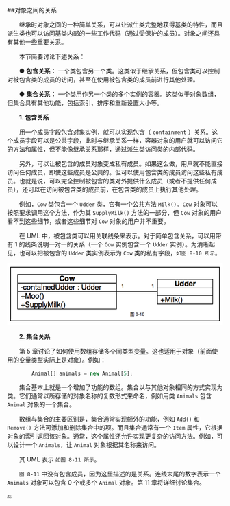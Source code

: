 ##对象之间的关系

&emsp;&emsp;继承时对象之间的一种简单关系，可以让派生类完整地获得基类的特性，而且派生类也可以访问基类内部的一些工作代码（通过受保护的成员）。对象之间还具有其他一些重要关系。

&emsp;&emsp;本节简要讨论下述关系：

&emsp;&emsp;● **包含关系：** 一个类包含另一个类。这类似于继承关系，但包含类可以控制对被包含类的成员的访问，甚至在使用被包含类的成员前进行其他处理。

&emsp;&emsp;● **集合关系：** 一个类用作另一个类的多个实例的容器。这类似于对象数组，但集合具有其他功能，包括索引、排序和重新设置大小等。


&emsp;&emsp;**1. 包含关系**

&emsp;&emsp;用一个成员字段包含对象实例，就可以实现包含（ `containment` ）关系。这个成员字段可以是公共字段，此时与继承关系一样，容器对象的用户就可以访问它的方法和属性，但不能像继承关系那样，通过派生类访问类的内部代码。

&emsp;&emsp;另外，可以让被包含的成员对象变成私有成员。如果这么做，用户就不能直接访问任何成员，即使这些成员是公共的。但可以使用包含类的成员访问这些私有成员。也就是说，可以完全控制被包含的类对外提供什么成员（或者不提供任何成员），还可以在访问被包含类的成员前，在包含类的成员上执行其他处理。

&emsp;&emsp;例如，`Cow` 类包含一个 `Udder` 类，它有一个公共方法 `Milk()`。`Cow` 对象可以按照要求调用这个方法，作为其 `SupplyMilk()` 方法的一部分，但 `Cow` 对象的用户看不到这些细节，或者这些细节对 `Cow` 对象的用户并不重要。

&emsp;&emsp;在 UML 中，被包含类可以用关联线条来表示。对于简单包含关系，可以用带有 1 的线条说明一对一的关系（一个 `Cow` 实例包含一个 `Udder` 实例）。为清晰起见，也可以把被包含的 `Udder` 类实例表示为 `Cow` 类的私有字段，`如图 8-10 所示`。


![图 8-10](/assets/8-10.png)


&emsp;&emsp;**2. 集合关系**

&emsp;&emsp;第 5 章讨论了如何使用数组存储多个同类型变量。这也适用于对象（前面使用的变量类型实际上是对象）。例如：

```javascript
        Animal[] animals = new Animal[5];
```

&emsp;&emsp;集合基本上就是一个增加了功能的数组。集合以与其他对象相同的方式实现为类。它们通常以所存储的对象名称的复数形式来命名，例如用类 `Animals` 包含 `Animal` 对象的一个集合。

&emsp;&emsp;数组与集合的主要区别是，集合通常实现额外的功能，例如 `Add()` 和 `Remove()` 方法可添加和删除集合中的项。而且集合通常有一个 `Item` 属性，它根据对象的索引返回该对象。通常，这个属性还允许实现更复杂的访问方法。例如，可以设计一个 `Animals`，让 `Animal` 对象根据其名称来访问。

&emsp;&emsp;其 UML 表示 `如图 8-11 所示`。

&emsp;&emsp;`图 8-11` 中没有包含成员，因为这里描述的是关系。连线末尾的数字表示一个 `Animals` 对象可以包含 0 个或多个 `Animal` 对象。第 11 章将详细讨论集合。











🔚
